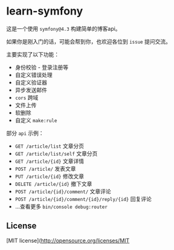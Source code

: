# learn-symfony

这是一个使用 `symfony@4.3` 构建简单的博客api。

如果你是刚入门的话，可能会帮到你，也欢迎各位到 `issue` 提问交流。

主要实现了以下功能：

 - 身份校验 - 登录注册等
 - 自定义错误处理
 - 自定义验证器
 - 异步发送邮件
 - `cors` 跨域
 - 文件上传
 - 软删除
 - 自定义 `make:rule`

部分 `api` 示例：
 
- `GET /article/list` 文章分页
- `GET /article/list/self` 文章分页
- `GET /article/{id}` 文章详情
- `POST /article/` 发表文章
- `PUT /article/{id}` 修改文章 
- `DELETE /article/{id}` 撤下文章 
- `POST /article/{id}/comment/` 文章评论
- `POST /article/{id}/comment/{id}/reply/{id}` 回复评论
- ...查看更多 `bin/console debug:router`

## License

[MIT license](http://opensource.org/licenses/MIT